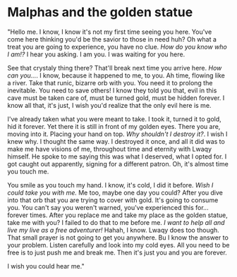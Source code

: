 # Malphas and the golden statue

"Hello me. I know, I know it's not my first time seeing you here. You've come here thinking you'd be the savior to those in need huh? Oh what a treat you are going to experience, you have no clue. *How do you know who I am!?* I hear you asking. I am you. I was waiting for you here.

See that crystaly thing there? That'll break next time you arrive here. *How can you...*. I know, because it happened to me, to you. Ah time, flowing like a river. Take that runic, bizarre orb with you. You need it to prolong the inevitable. You need to save others! I know they told you that, evil in this cave must be taken care of, must be turned gold, must be hidden forever. I know all that, it's just, I wish you'd realize that the only evil here is me.

I've already taken what you were meant to take. I took it, turned it to gold, hid it forever. Yet there it is still in front of my golden eyes. There you are, moving into it. Placing your hand on top. *Why shouldn't I destroy it?*. I wish I knew why. I thought the same way. I destroyed it once, and all it did was to make me have visions of me, throughout time and eternity with Lwaqy himself. He spoke to me saying this was what I deserved, what I opted for. I got caught out apparently, signing for a different patron. Oh, it's almost time you touch me.

You smile as you touch my hand. I know, it's cold, I did it before. *Wish I could take you with me.* Me too, maybe one day you could? After you dive into that orb that you are trying to cover with gold. It's going to consume you. You can't say you weren't warned, you've experienced this for... forever times. After you replace me and take my place as the golden statue, take me with you? I failed to do that to me before me. *I want to help all and live my live as a free adventurer!* Hahah, I know. Lwaqy does too though. That small prayer is not going to get you anywhere. Bu I know the answer to your problem. Listen carefully and look into my cold eyes. All you need to be free is to just push me and break me. Then it's just you and you are forever.

I wish you could hear me."
